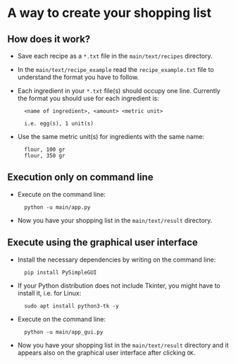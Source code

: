 # A way to create your shopping list
## How does it work?
* Save each recipe as a ```*.txt``` file in the ```main/text/recipes``` directory.

* In the ```main/text/recipe_example``` read the ```recipe_example.txt``` file to understand the format you have to follow.

* Each ingredient in your ```*.txt``` file(s) should occupy one line. Currently the format you should use for each ingredient is:

        <name of ingredient>, <amount> <metric unit>

        i.e. egg(s), 1 unit(s)

* Use the same metric unit(s) for ingredients with the same name:

        flour, 100 gr
        flour, 350 gr

## Execution only on command line
* Execute on the command line:
        
        python -u main/app.py


* Now you have your shopping list in the ```main/text/result``` directory.

## Execute using the graphical user interface
* Install the necessary dependencies by writing on the command line:

        pip install PySimpleGUI

* If your Python distribution does not include Tkinter, you might have to install it, i.e. for Linux: 

        sudo apt install python3-tk -y

* Execute on the command line:
        
        python -u main/app_gui.py

* Now you have your shopping list in the ```main/text/result``` directory and it appears also on the graphical user interface after clicking ```OK```.